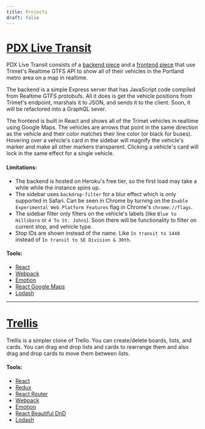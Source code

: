 ```yaml
---
title: Projects
draft: false
---
```


# [PDX Live Transit](https://wade.codes/pdx-live-transit)

PDX Live Transit consists of a [backend piece](https://github.com/hooskers/pdx-live-transit-server) and a [frontend piece](https://github.com/hooskers/pdx-live-transit) that use Trimet's Realtime GTFS API to show all of their vehicles in the Portland metro area on a map in realtime.

The backend is a simple Express server that has JavaScript code compiled from Realtime GTFS protobufs. All it does is get the vehicle positions from Trimet's endpoint, marshals it to JSON, and sends it to the client. Soon, it will be refactored into a GraphQL sever.

The frontend is built in React and shows all of the Trimet vehicles in realtime using Google Maps. The vehicles are arrows that point in the same direction as the vehicle and their color matches their line color (or black for buses).
Hovering over a vehicle's card in the sidebar will magnify the vehicle's marker and make all other markers transparent. Clicking a vehicle's card will lock in the same effect for a single vehicle.

#### Limitations:

- The backend is hosted on Heroku's free tier, so the first load may take a while while the instance spins up.
- The sidebar uses `backdrop-filter` for a blur effect which is only supported in Safari. Can be seen in Chrome by turning on the `Enable Experimental Web Platform Features` flag in Chrome's `chrome://flags`.
- The sidebar filter only filters on the vehicle's labels (like `Blue to Hillsboro` or `4 To St. Johns`). Soon there will be functionality to filter on current stop, and vehicle type.
- Stop IDs are shown instead of the name. Like `In transit to 1448` instead of `In transit to SE Division & 30th`.

#### Tools:

- [React](https://reactjs.org)
- [Webpack](https://webpack.js.org)
- [Emotion](https://emotion.sh)
- [React Google Maps](https://github.com/tomchentw/react-google-maps)
- [Lodash](https://lodash.com)

---

# [Trellis](https://wade.codes/trellis)

Trellis is a simpler clone of Trello. You can create/delete boards, lists, and cards. You can drag and drop lists and cards to rearrange them and also drag and drop cards to move them between lists.

#### Tools:

- [React](https://reactjs.org)
- [Redux](https://redux.js.org/)
- [React Router](https://reacttraining.com/react-router/)
- [Webpack](https://webpack.js.org/)
- [Emotion](https://emotion.sh)
- [React Beautiful DnD](https://github.com/atlassian/react-beautiful-dnd)
- [Lodash](http://lodash.com)
